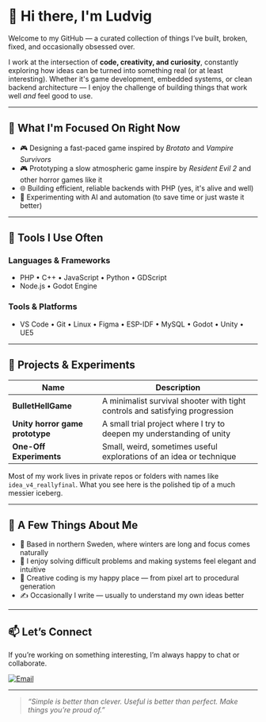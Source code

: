 # 👋 Hi there, I'm Ludvig

Welcome to my GitHub — a curated collection of things I’ve built, broken, fixed, and occasionally obsessed over.

I work at the intersection of **code, creativity, and curiosity**, constantly exploring how ideas can be turned into something real (or at least interesting). Whether it's game development, embedded systems, or clean backend architecture — I enjoy the challenge of building things that work well *and* feel good to use.

---

## 🚀 What I'm Focused On Right Now

- 🎮 Designing a fast-paced game inspired by *Brotato* and *Vampire Survivors*
- 🎮 Prototyping a slow atmospheric game inspire by *Resident Evil 2* and other horror games like it
- 🌐 Building efficient, reliable backends with PHP (yes, it's alive and well)
- 🧠 Experimenting with AI and automation (to save time or just waste it better)

---

## 🧰 Tools I Use Often

### Languages & Frameworks
- PHP • C++ • JavaScript • Python • GDScript
- Node.js • Godot Engine

### Tools & Platforms
- VS Code • Git • Linux • Figma • ESP-IDF • MySQL • Godot • Unity • UE5

---

## 🎯 Projects & Experiments

| Name | Description |
|------|-------------|
| **BulletHellGame** | A minimalist survival shooter with tight controls and satisfying progression |
| **Unity horror game prototype** | A small trial project where I try to deepen my understanding of unity |
| **One-Off Experiments** | Small, weird, sometimes useful explorations of an idea or technique |

Most of my work lives in private repos or folders with names like `idea_v4_reallyfinal`. What you see here is the polished tip of a much messier iceberg.

---

## 💬 A Few Things About Me

- 📍 Based in northern Sweden, where winters are long and focus comes naturally
- 🧩 I enjoy solving difficult problems and making systems feel elegant and intuitive
- 🎨 Creative coding is my happy place — from pixel art to procedural generation
- ✍️ Occasionally I write — usually to understand my own ideas better

---

## 📫 Let’s Connect

If you’re working on something interesting, I’m always happy to chat or collaborate.

[![Email](https://img.shields.io/badge/-Email-red?style=flat-square&logo=gmail&logoColor=white)](mailto:mr.lubbin@gmail.com)

---

> _“Simple is better than clever. Useful is better than perfect. Make things you’re proud of.”_

